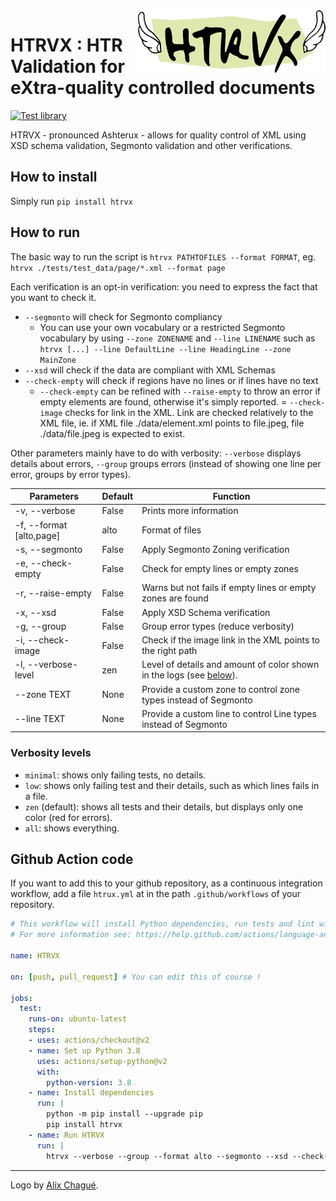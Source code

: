 <img src="./img/htrvx.png" width=300 align=right>

# HTRVX : HTR Validation for eXtra-quality controlled documents

[![Test library](https://github.com/HTR-United/HTRVX/actions/workflows/test.yml/badge.svg)](https://github.com/HTR-United/HTRVX/actions/workflows/test.yml)

HTRVX - pronounced Ashterux - allows for quality control of XML using XSD schema validation, Segmonto validation and other verifications. 

## How to install

Simply run `pip install htrvx`

## How to run

The basic way to run the script is `htrvx PATHTOFILES --format FORMAT`, eg. `htrvx ./tests/test_data/page/*.xml --format page`

Each verification is an opt-in verification: you need to express the fact that you want to check it.

- `--segmonto` will check for Segmonto compliancy
  - You can use your own vocabulary or a restricted Segmonto vocabulary by using `--zone ZONENAME` and `--line LINENAME` such as `htrvx [...] --line DefaultLine --line HeadingLine --zone MainZone`
- `--xsd` will check if the data are compliant with XML Schemas
- `--check-empty` will check if regions have no lines or if lines have no text
    - `--check-empty` can be refined with `--raise-empty` to throw an error if empty elements are found, otherwise it's simply reported.
= `--check-image` checks for link in the XML. Link are checked relatively to the XML file, ie. if XML file ./data/element.xml points to file.jpeg, file ./data/file.jpeg is expected to exist.

Other parameters mainly have to do with verbosity: `--verbose` displays details about errors, `--group` groups errors (instead of showing one line per error, groups by error types).

| Parameters               | Default | Function                                                                                 |
|--------------------------|---------|------------------------------------------------------------------------------------------|
| -v, --verbose            | False   | Prints more information                                                                  |
| -f, --format [alto,page] | alto    | Format of files                                                                          |
| -s, --segmonto           | False   | Apply Segmonto Zoning verification                                                       |
| -e, --check-empty        | False   | Check for empty lines or empty zones                                                     |
| -r, --raise-empty        | False   | Warns but not fails if empty lines or empty zones are found                              |
| -x, --xsd                | False   | Apply XSD Schema verification                                                            |
| -g, --group              | False   | Group error types (reduce verbosity)                                                     |
| -i, --check-image        | False   | Check if the image link in the XML points to the right path                              |
| -l, --verbose-level      | zen     | Level of details and amount of color shown in the logs (see [below](#verbosity-levels)). |
| --zone TEXT              | None    | Provide a custom zone to control zone types instead of Segmonto                          |
| --line TEXT              | None    | Provide a custom line to control Line types instead of Segmonto                          |

### Verbosity levels

- `minimal`: shows only failing tests, no details.
- `low`: shows only failing test and their details, such as which lines fails in a file.
- `zen` (default): shows all tests and their details, but displays only one color (red for errors).
- `all`: shows everything.

## Github Action code

If you want to add this to your github repository, as a continuous integration workflow, add a file `htrux.yml` at in the path `.github/workflows` of your repository.


```yaml
# This workflow will install Python dependencies, run tests and lint with a single version of Python
# For more information see: https://help.github.com/actions/language-and-framework-guides/using-python-with-github-actions

name: HTRVX

on: [push, pull_request] # You can edit this of course !

jobs:
  test:
    runs-on: ubuntu-latest
    steps:
    - uses: actions/checkout@v2
    - name: Set up Python 3.8
      uses: actions/setup-python@v2
      with:
        python-version: 3.8
    - name: Install dependencies
      run: |
        python -m pip install --upgrade pip
        pip install htrvx
    - name: Run HTRVX
      run: |
        htrvx --verbose --group --format alto --segmonto --xsd --check-empty --raise-empty UNIX/Path/to/**/your/*.xml

```

---

Logo by [Alix Chagué](https://alix-tz.github.io).
